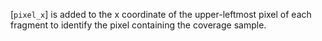[`pixel_x`] is added to the x coordinate of the upper-leftmost pixel of
each fragment to identify the pixel containing the coverage sample.